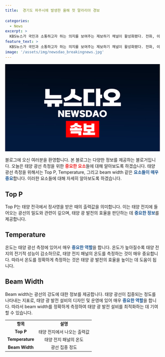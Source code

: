 ```yaml
---
title:  경기도 파주시에 발생한 올해 첫 말라리아 경보 

categories:
  - News
excerpt: >
  KBS뉴스가 국민과 소통하고자 하는 의지를 보여주는 제보하기 채널이 활성화됐다. 전화, 이메일, 카카오톡으로 언제든 소통 가능하며, 네이버와 유튜브에서도 구독할 수 있다. 시청자들의 다양한 의견과 정보를 기다린다.
feature_text: >
  KBS뉴스가 국민과 소통하고자 하는 의지를 보여주는 제보하기 채널이 활성화됐다. 전화, 이메일, 카카오톡으로 언제든 소통 가능하며, 네이버와 유튜브에서도 구독할 수 있다. 시청자들의 다양한 의견과 정보를 기다린다.
image: '/assets/img/newsdao_breakingnews.jpg'
---
```


<p><img src="/assets/img/newsdao_breakingnews.jpg" alt="firstkoreanews 속보" /></p>

<p data-ke-size="size16">블로그에 오신 여러분을 환영합니다. 본 블로그는 다양한 정보를 제공하는 블로거입니다. 오늘은 태양 광선 측정을 위한 <b><span style="color: #ee2323;">중요한 요소</span></b>들에 대해 알아보도록 하겠습니다. 태양 광선 측정을 위해서는 Top P, Temperature, 그리고 beam width 같은 <b><span style="color: #1a5490;">요소들이 매우 중요</span></b>합니다. 이러한 요소들에 대해 자세히 알아보도록 하겠습니다.</p>

<h2 data-ke-size="size26">Top P</h2>

<p data-ke-size="size16">Top P는 태양 전극에서 정사영을 받은 때의 출력값을 의미합니다. 이는 태양 전지에 들어오는 광선의 밀도와 관련이 깊으며, 태양 광 발전의 효율을 판단하는 데 <b><span style="color: #1a5490;">중요한 정보</span></b>를 제공합니다.</p>

<h2 data-ke-size="size26">Temperature</h2>

<p data-ke-size="size16">온도는 태양 광선 측정에 있어서 매우 <b><span style="color: #1a5490;">중요한 역할</span></b>을 합니다. 온도가 높아질수록 태양 전지의 전기적 성능이 감소하므로, 태양 전지 패널의 온도를 측정하는 것이 매우 중요합니다. 따라서 온도를 정확하게 측정하는 것은 태양 광 발전의 효율을 높이는 데 도움이 됩니다.</p>

<h2 data-ke-size="size26">Beam Width</h2>

<p data-ke-size="size16">Beam width는 광선의 강도에 대한 정보를 제공합니다. 태양 광선이 집중되는 정도를 나타내는 지표로, 태양 광 발전 설비의 디자인 및 운영에 있어 매우 <b><span style="color: #1a5490;">중요한 역할</span></b>을 합니다. 따라서 beam width를 정확하게 측정하여 태양 광 발전 설비를 최적화하는 데 기여할 수 있습니다.</p>

<table>
<tbody>
<tr>
<td style="text-align: center; height: 17px;"><b>항목</b></td>
<td style="text-align: center; height: 17px;"><b>설명</b></td>
</tr>
<tr>
<td style="text-align: center; height: 17px;"><b>Top P</b></td>
<td style="text-align: center; height: 17px;">태양 전지에서 나오는 출력값</td>
</tr>
<tr>
<td style="text-align: center; height: 17px;"><b>Temperature</b></td>
<td style="text-align: center; height: 17px;">태양 전지 패널의 온도</td>
</tr>
<tr>
<td style="text-align: center; height: 17px;"><b>Beam Width</b></td>
<td style="text-align: center; height: 17px;">광선 집중 정도</td>
</tr>
</tbody>
</table>

<p data-ke-size="size16">&nbsp;</p>

